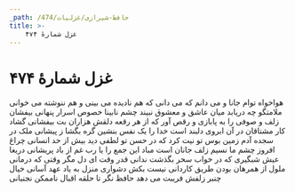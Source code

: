 ```yaml
---
_path: /حافظ-شیرازی/غزلیات/474
title: >-
    غزل شمارهٔ ۴۷۴
---
```

# غزل شمارهٔ ۴۷۴

هواخواه توام جانا و می دانم که می دانی
که هم نادیده می بینی و هم ننوشته می خوانی
ملامتگو چه دریابد میان عاشق و معشوق
نبیند چشم نابینا خصوص اسرار پنهانی
بیفشان زلف و صوفی را به پابازی و رقص آور
که از هر رقعه دلقش هزاران بت بیفشانی
گشاد کار مشتاقان در آن ابروی دلبند است
خدا را یک نفس بنشین گره بگشا ز پیشانی
ملک در سجده آدم زمین بوس تو نیت کرد
که در حسن تو لطفی دید بیش از حد انسانی
چراغ افروز چشم ما نسیم زلف جانان است
مباد این جمع را یا رب غم از باد پریشانی
دریغا عیش شبگیری که در خواب سحر بگذشت
ندانی قدر وقت ای دل مگر وقتی که درمانی
ملول از همرهان بودن طریق کاردانی نیست
بکش دشواری منزل به یاد عهد آسانی
خیال چنبر زلفش فریبت می دهد حافظ
نگر تا حلقه اقبال ناممکن نجنبانی
